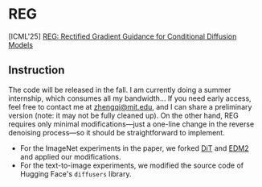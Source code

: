 # REG  
[ICML'25] [REG: Rectified Gradient Guidance for Conditional Diffusion Models](https://arxiv.org/pdf/2501.18865)

## Instruction

The code will be released in the fall. I am currently doing a summer internship, which consumes all my bandwidth... If you need early access, feel free to contact me at [zhengqi@mit.edu](mailto:zhengqi@mit.edu), and I can share a preliminary version (note: it may not be fully cleaned up). On the other hand, REG requires only minimal modifications—just a one-line change in the reverse denoising process—so it should be straightforward to implement.

- For the ImageNet experiments in the paper, we forked [DiT](https://github.com/facebookresearch/DiT) and [EDM2](https://github.com/NVlabs/edm2) and applied our modifications.
- For the text-to-image experiments, we modified the source code of Hugging Face's `diffusers` library.
